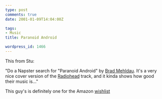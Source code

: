 ```yaml
---
type: post
comments: true
date: 2001-01-09T14:04:00Z

tags:
- Music
title: Paranoid Android

wordpress_id: 1466
---
```


This from Stu:  

  

"Do a Napster search for "Paranoid Android" by [Brad Mehldau](http://www.imnworld.com/mehldau.htm). It's a very nice cover version of the [Radiohead](http://www.radiohead.com) track, and it kinda shows how good their music is…"  

  

This guy's is definitely one for the Amazon [wishlist](http://www.amazon.co.uk/exec/obidos/wishlist/36JB10C9FXK9R/026-5228695-8161267)

